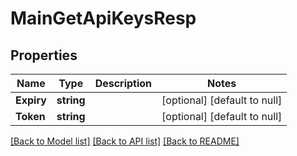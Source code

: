 # MainGetApiKeysResp

## Properties
Name | Type | Description | Notes
------------ | ------------- | ------------- | -------------
**Expiry** | **string** |  | [optional] [default to null]
**Token** | **string** |  | [optional] [default to null]

[[Back to Model list]](../README.md#documentation-for-models) [[Back to API list]](../README.md#documentation-for-api-endpoints) [[Back to README]](../README.md)


